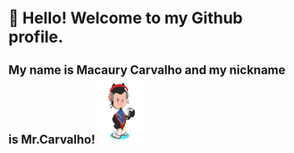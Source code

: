 # 👋 Hello! Welcome to my Github profile.
## My name is Macaury Carvalho and my nickname is Mr.Carvalho!   <img src="https://github.com/macaury/macaury/blob/main/octocat-1665545145686.png" width="80px" height="120px">


